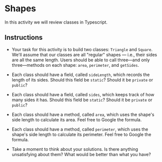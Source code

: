 # Shapes

In this activity we will review classes in Typescript.

## Instructions

* Your task for this activity is to build two classes: `Triangle` and `Square`. We'll assume that our classes are all "regular" shapes &mdash; i.e., their sides are all the same length. Users should be able to call three—and only three—methods on each shape: `area`, `perimeter`, and `getSides`.

* Each class should have a field, called `sideLength`, which records the length of its sides. Should this field be `static`? Should it be `private` or `public`?

* Each class should have a field, called `sides`, which keeps track of how many sides it has. Should this field be `static`? Should it be `private` or `public`?

* Each class should have a method, called `area`, which uses the shape's side length to calculate its area. Feel free to Google the formula.

* Each class should have a method, called `perimeter`, which uses the shape's side length to calculate its perimeter. Feel free to Google the formula.

* Take a moment to think about your solutions. Is there anything unsatisfying about them? What would be better than what you have?
